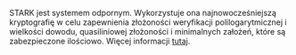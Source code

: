 STARK jest systemem odpornym. Wykorzystuje ona najnowocześniejszą kryptografię w celu zapewnienia złożoności weryfikacji polilogarytmicznej i wielkości dowodu, quasiliniowej złożoności i minimalnych założeń, które są zabezpieczone ilościowo. Więcej informacji [tutaj](https://starkware.co/stark/).